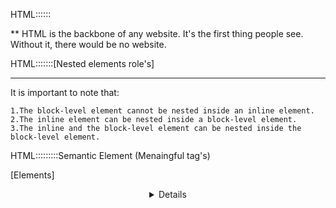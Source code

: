 HTML::::::

**
HTML is the backbone of any website.
It's the first thing people see.
Without it, there would be no website.


HTML:::::::[Nested elements role's]

***
It is important to note that:

    1.The block-level element cannot be nested inside an inline element.
    2.The inline element can be nested inside a block-level element.
    3.The inline and the block-level element can be nested inside the block-level element.


HTML:::::::::Semantic Element (Menaingful tag's)

[Elements]

<header>
<nav>
<main>
<article>
<section>
<aside>
<figure>
<figcaption>
<form>
<details>
<mark>
<summary>
<time>
<footer>

[1][h1]
It is important to avoid using more than one <h1></h1> element for one code sheet.
[1-1]
Having only one <h1></h1> element on a web page is vital for Search Engine Optimization (SEO). It helps search engines understand what a web page is all about (the main idea of a web page).

[2][image]
<figure>
    <img src='/'>
    <figcaption>
    </figcaption>
<figure>

[3][layout]
Don't use <div> element in main layout
use 
<body>
    <header>
    </header>
    <main>
    </main>
    <footer>
    </footer>

</body>

[4][avoid <b>,<i>]
use <strong>,<em>
[5][]
